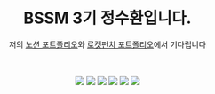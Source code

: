 <div align="center">

<h1>BSSM 3기 정수환입니다.</h1>

저의 [노션 포트폴리오](https://wandering-confidence-5d5.notion.site/8ddc897fb4ac456b902e4b576fa3fe75?pvs=4)와 [로켓펀치 포트폴리오](https://www.rocketpunch.com/@3fa73e6f)에서 기다립니다 <br>

<br/>
<br/>

<img src="https://img.shields.io/badge/Spring-6DB33F?style=flat-square&logo=Spring&logoColor=white"/>
<img src="https://img.shields.io/badge/Arduino-00979D?style=flat-square&logo=arduino&logoColor=white"/>
<img src="https://img.shields.io/badge/Python-3776AB?style=flat-square&logo=Python&logoColor=white"/>
<img src="https://img.shields.io/badge/MySQL-4479A1?style=flat-square&logo=MySQL&logoColor=white"/>
<img src="https://img.shields.io/badge/C-A8B9CC?style=flat-square&logo=C&logoColor=white"/>
<img src="https://img.shields.io/badge/GitHub-181717?style=flat-square&logo=GitHub&logoColor=white"/>

</div>
